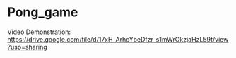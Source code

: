 # Pong_game
Video Demonstration: https://drive.google.com/file/d/17xH_ArhoYbeDfzr_s1mWrOkzjaHzL59t/view?usp=sharing
